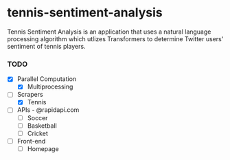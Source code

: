 # tennis-sentiment-analysis

Tennis Sentiment Analysis is an application that uses a natural language processing algorithm which utlizes Transformers to determine Twitter users' sentiment of tennis players.
### TODO
- [x] Parallel Computation
    - [x] Multiprocessing
- [ ] Scrapers 
    - [x] Tennis
- [ ] APIs - @rapidapi.com
    - [ ] Soccer
    - [ ] Basketball
    - [ ] Cricket
- [ ] Front-end
    - [ ] Homepage
